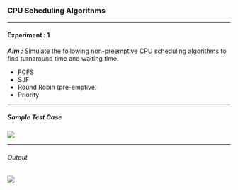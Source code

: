 ### CPU Scheduling Algorithms

------------

#### Experiment : 1
***Aim :*** Simulate the following non-preemptive CPU scheduling algorithms to find turnaround time and waiting time.
- FCFS
- SJF
- Round Robin (pre-emptive)
- Priority


------------

##### Sample Test Case
[![](https://raw.githubusercontent.com/cse-gect/System-Software-Lab/master/.github/images/1_1.png)](https://raw.githubusercontent.com/cse-gect/System-Software-Lab/master/.github/images/1_1.png)


------------


###### Output

[![](https://github.com/cse-gect/System-Software-Lab/.github/images/)](https://github.com/cse-gect/System-Software-Lab/.github/images/)
